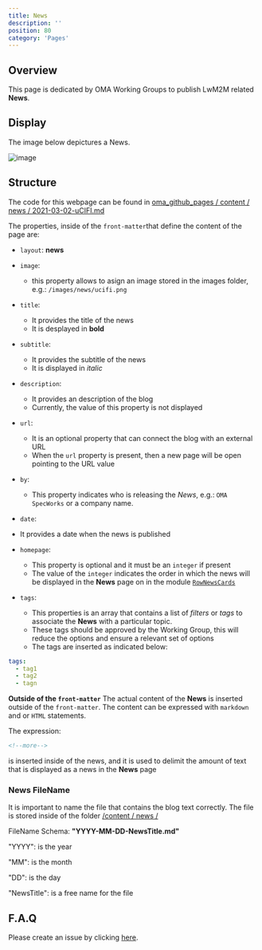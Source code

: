 ```yaml
---
title: News
description: ''
position: 80
category: 'Pages'
---
```


## Overview
This page is dedicated by OMA Working Groups to publish LwM2M related **News**.

## Display
The image below depictures a News.

![image](https://user-images.githubusercontent.com/3258579/151098261-f07962a1-70b8-44cf-b27c-5095473e8b85.png)


## Structure
The code for this webpage can be found in [oma_github_pages / content / news / 2021-03-02-uCIFI.md](https://raw.githubusercontent.com/OpenMobileAlliance/oma_github_pages/main/content/news/2021-03-02-uCIFI.md)

The properties, inside of the `front-matter`that define the content of the page are:
 
* `layout`:  **news**

* `image`: 
  * this property allows to asign an image stored in the images folder, e.g.: `/images/news/ucifi.png`

* `title`:
  * It provides the title of the news
  * It is desplayed in **bold**

* `subtitle`:
  * It provides the subtitle of the news
  * It is displayed in *italic* 

* `description`:
  * It provides an description of the blog
  * Currently, the value of this property is not displayed

* `url`:
  * It is an optional property that can connect the blog with an external URL
  * When the `url` property is present, then a new page will be open pointing to the URL value

* `by`:
  * This property indicates who is releasing the *News*, e.g.: `OMA SpecWorks` or a company name.

*  `date`:
  * It provides a date when the news is published 

* `homepage`: 
  * This property is optional and it must be an `integer` if present
  * The value of the `integer` indicates the order in which the news will be displayed in the **News** page on in the module [`RowNewsCards`](https://openmobilealliance.github.io/githubpages-doc-guidelines/RowNewsCards)

* `tags`:
  * This properties is an array that contains a list of *filters* or *tags* to associate the **News** with a particular topic.
  * These tags should be approved by the Working Group, this will reduce the options and ensure a relevant set of options
  * The tags are inserted as indicated below:

```yml
tags:
  - tag1
  - tag2
  - tagn
```

**Outside of the `front-matter`**
The actual content of the **News** is inserted outside of the `front-matter`.
The content can be expressed with `markdown` and or `HTML` statements.

<alert>
The expression: 

```xml
<!--more-->

```
is inserted inside of the news, and it is used to delimit the amount of text that is displayed as a news in the **News** page

</alert>

### News FileName

<alert>

It is important to name the file that contains the blog text correctly. 
The file is stored inside of the folder <a href="https://github.com/OpenMobileAlliance/oma_github_pages/tree/main/content/news" >/content / news /</a>

FileName Schema: <b>"YYYY-MM-DD-NewsTitle.md"</b>

"YYYY": is the year

"MM": is the month

"DD": is the day

"NewsTitle": is a free name for the file

</alert>


## F.A.Q
Please create an issue by clicking [here](https://github.com/OpenMobileAlliance/githubpages-doc-guidelines/issues).